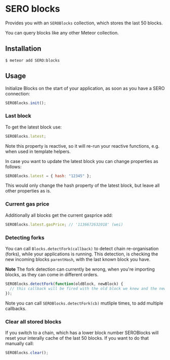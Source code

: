 # SERO blocks

Provides you with an `SEROBlocks` collection, which stores the last 50 blocks.

You can query blocks like any other Meteor collection.

## Installation

    $ meteor add SERO:blocks

## Usage

Initialize Blocks on the start of your application, as soon as you have a SERO connection:

```js
SEROBlocks.init();
```

### Last block

To get the latest block use:

```js
SEROBlocks.latest;
```

Note this property is reactive, so it will re-run your reactive functions, e.g. when used in template helpers.

In case you want to update the latest block you can change properties as follows:

```js
SEROBlocks.latest = { hash: "12345" };
```

This would only change the hash property of the latest block, but leave all other properties as is.

### Current gas price

Additionally all blocks get the current gasprice add:

```js
SEROBlocks.latest.gasPrice; // '1136672632018' (wei)
```

### Detecting forks

You can call `Blocks.detectFork(callback)` to detect chain re-organisation (forks), while your applications is running.
This detection, is checking the new incoming blocks `parentHash`, with the last known block you have.

**Note** The fork detection can currently be wrong, when you're importing blocks, as they can come in different orders.

```js
SEROBlocks.detectFork(function(oldBlock, newBlock) {
  // this callback will be fired with the old block we knew and the new block.
});
```

Note you can call `SEROBlocks.detectFork(cb)` mutliple times, to add multiple callbacks.

### Clear all stored blocks

If you switch to a chain, which has a lower block number SEROBlocks will reset your interally cache of the last 50 blocks.
If you want to do that manually call:

```js
SEROBlocks.clear();
```

